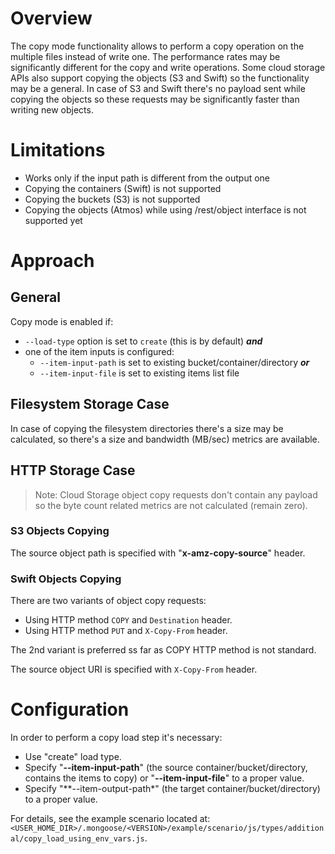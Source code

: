 # Overview

The copy mode functionality allows to perform a copy operation on the multiple
files instead of write one. The performance rates may be significantly
different for the copy and write operations. Some cloud storage APIs
also support copying the objects (S3 and Swift) so the functionality
may be a general. In case of S3 and Swift there's no payload sent while
copying the objects so these requests may be significantly faster than
writing new objects.

# Limitations

* Works only if the input path is different from the output one
* Copying the containers (Swift) is not supported
* Copying the buckets (S3) is not supported
* Copying the objects (Atmos) while using /rest/object interface is
  not supported yet

# Approach

## General

Copy mode is enabled if:
* `--load-type` option is set to `create` (this is by default) ***and***
* one of the item inputs is configured:
    * `--item-input-path` is set to existing bucket/container/directory ***or***
    * `--item-input-file` is set to existing items list file

## Filesystem Storage Case

In case of copying the filesystem directories there's a size may be
calculated, so there's a size and bandwidth (MB/sec) metrics
are available.

## HTTP Storage Case

> Note:
Cloud Storage object copy requests don't contain any payload so the
byte count related metrics are not calculated (remain zero).

### S3 Objects Copying

The source object path is specified with "**x-amz-copy-source**" header.

### Swift Objects Copying

There are two variants of object copy requests:

* Using HTTP method `COPY` and `Destination` header.
* Using HTTP method `PUT` and `X-Copy-From` header.

The 2nd variant is preferred ss far as COPY HTTP method is not standard.

The source object URI is specified with `X-Copy-From` header.

# Configuration

In order to perform a copy load step it's necessary:

* Use "create" load type.
* Specify "**--item-input-path**" (the source container/bucket/directory, contains the items to copy) or "**--item-input-file**"
    to a proper value.
* Specify "**--item-output-path*" (the target container/bucket/directory) to a proper value.

For details, see the example scenario located at:
`<USER_HOME_DIR>/.mongoose/<VERSION>/example/scenario/js/types/additional/copy_load_using_env_vars.js`.
